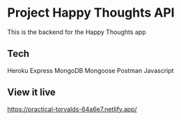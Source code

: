 # Project Happy Thoughts API
This is the backend for the Happy Thoughts app

## Tech
Heroku
Express
MongoDB
Mongoose
Postman
Javascript

## View it live

https://practical-torvalds-64a6e7.netlify.app/
